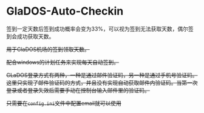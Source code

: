 # GlaDOS-Auto-Checkin

签到一定天数后签到成功概率会变为33%，可以视为签到无法获取天数，偶尔签到会成功获取天数。

~~用于GlaDOS机场的签到领取天数。~~

~~配合windows的计划任务来实现每天自动签到。~~

~~GLaDOS登录方式有两种，一种是通过邮件验证码，另一种是通过手机号验证码。这里只实现了邮件验证码的方式，并且没有实现自动获取邮件内验证码。当第一次登录或者登录失效后需要手动在控制台输入邮件里的验证码。~~

~~只需要在`config.ini`文件中配置email就可以使用~~
